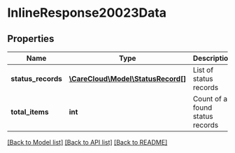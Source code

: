 # InlineResponse20023Data

## Properties
Name | Type | Description | Notes
------------ | ------------- | ------------- | -------------
**status_records** | [**\CareCloud\Model\StatusRecord[]**](StatusRecord.md) | List of status records | [optional] 
**total_items** | **int** | Count of all found status records | [optional] 

[[Back to Model list]](../../README.md#documentation-for-models) [[Back to API list]](../../README.md#documentation-for-api-endpoints) [[Back to README]](../../README.md)

